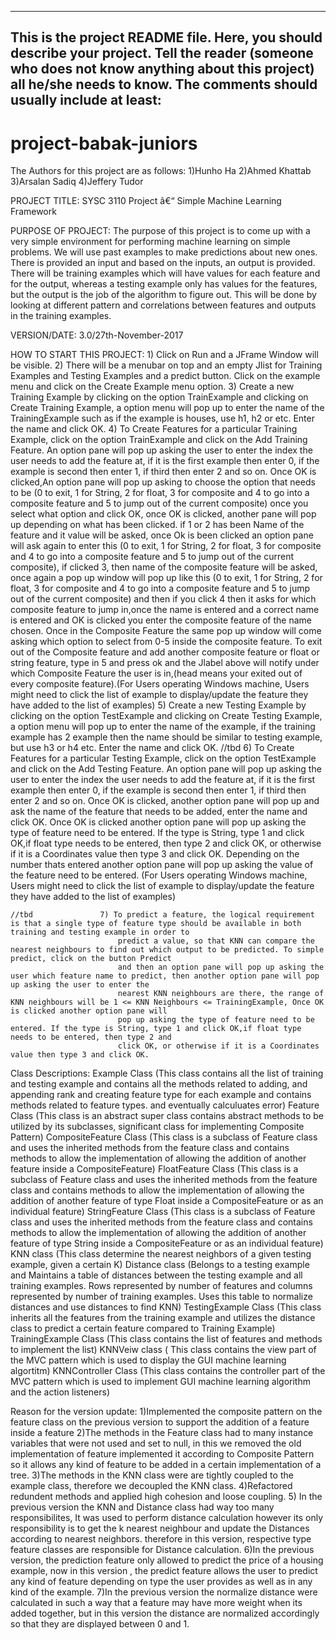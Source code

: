 ------------------------------------------------------------------------
This is the project README file. Here, you should describe your project.
Tell the reader (someone who does not know anything about this project)
all he/she needs to know. The comments should usually include at least:
------------------------------------------------------------------------
# project-babak-juniors

The Authors for this project are as follows: 
											1)Hunho Ha
											2)Ahmed Khattab
											3)Arsalan Sadiq
											4)Jeffery Tudor
											


PROJECT TITLE: SYSC 3110 Project â€“ Simple Machine Learning Framework

PURPOSE OF PROJECT: The purpose of this project is to come up with a very simple environment for performing machine learning on simple problems. We will use past examples to make 
					predictions about new ones. There is provided an input and based on the inputs, an output is provided. There will be training examples which will have values 
					for each feature and for the output, whereas a testing example only has values for the features, but the output is the job of the algorithm to
					figure out. This will be done by looking at different pattern and correlations between features and outputs in the training examples.
					
VERSION/DATE: 3.0/27th-November-2017

HOW TO START THIS PROJECT: 
						1) Click on Run and a JFrame Window will be visible.
						2) There will be a menubar on top and an empty Jlist for Training Examples and Testing Examples and a predict button. Click on the example menu and click
							on the Create Example menu option.
						3) Create a new Training Example by clicking on the option TrainExample and clicking on Create Training Example, a option menu will pop up to enter the
							name of the TrainingExample such as if the example is houses, use h1, h2 or etc. Enter the name and click OK.
						4) To Create Features for a particular Training Example, click on the option TrainExample and click on the Add Training Feature. An option pane will pop up asking
							the user to enter the index the user needs to add the feature at, if it is the first example then enter 0, if the example is second then enter 1, if
							third then enter 2 and so on. Once OK is clicked,An option pane will pop up asking to choose the option that needs to be (0 to exit, 1 for String, 2
							for float, 3 for composite and 4 to go into a composite feature and 5 to jump out of the current composite) once you select what option and click OK, 
							once OK is clicked, another pane will pop up depending on what has been clicked. if 1 or 2 has been Name of the feature and it value will be asked, once
							Ok is been clicked an option pane will ask again to enter this (0 to exit, 1 for String, 2 for float, 3 for composite and 4 to go into a composite feature and
							5 to jump out of the current composite), if clicked 3, then name of the composite feature will be asked, once again a pop up window will pop up like this
							(0 to exit, 1 for String, 2 for float, 3 for composite and 4 to go into a composite feature and 5 to jump out of the current composite) and then if you click 
							4 then it asks for which composite feature to jump in,once the name is entered and a correct name is entered and OK is clicked you enter the composite feature
							of the name chosen. Once in the Composite Feature the same pop up window will come asking which option to select from 0-5 inside the composite feature. To
							exit out of the Composite feature and add another composite feature or float or string feature, type in 5 and press ok and the Jlabel above  will notify under 
							which Composite Feature the user is in,(head means your exited out of every composite feature).(For Users operating Windows machine, Users
							might need to click the list of example to display/update the feature they have added to the list of examples)
						5) Create a new Testing Example by clicking on the option TestExample and clicking on Create Testing Example, a option menu will pop up to enter the
							name of the example, if the training example has 2 example then the name should be similar to testing example, but use h3 or h4 etc. Enter the name 
							and click OK. 
	//tbd				6)  To Create Features for a particular Testing Example, click on the option TestExample and click on the Add Testing Feature. An option pane will pop up asking
							the user to enter the index the user needs to add the feature at, if it is the first example then enter 0, if the example is second then enter 1, if
							third then enter 2 and so on. Once OK is clicked, another option pane will pop up and ask the name of the feature that needs to be added, enter the name
							and click OK. Once OK is clicked another option pane will pop up asking the type of feature need to be entered. If the type is String, type 1 and click 
							OK,if float type needs to be entered, then type 2 and click OK, or otherwise if it is a Coordinates value then type 3 and click OK. Depending on the 
							number thats entered another option pane will pop up asking the value of the feature need to be entered. (For Users operating Windows machine, Users
							might need to click the list of example to display/update the feature they have added to the list of examples)
							
	//tbd				7) To predict a feature, the logical requirement is that a single type of feature type should be available in both training and testing example in order to 
							predict a value, so that KNN can compare the nearest neighbours to find out which output to be predicted. To simple predict, click on the button Predict
							and then an option pane will pop up asking the user which feature name to predict, then another option pane will pop up asking the user to enter the 
							nearest KNN neighbours are there, the range of KNN neighbours will be 1 <= KNN Neighbours <= TrainingExample, Once OK is clicked another option pane will
							pop up asking the type of feature need to be entered. If the type is String, type 1 and click OK,if float type needs to be entered, then type 2 and 
							click OK, or otherwise if it is a Coordinates value then type 3 and click OK.

							
Class Descriptions:	
					Example Class (This class contains all the list of training and testing example and contains all the methods related to adding, and appending rank and creating
									feature type for each example and contains methods related to feature types. and eventually calculuates error)
					Feature Class (This class is an abstract super class contains abstract methods to be utilized by its subclasses, significant class for implementing Composite Pattern)
					CompositeFeature Class (This class is a subclass of Feature class and uses the inherited methods from the feature class and contains methods to allow the implementation of
					allowing the addition of another feature inside a CompositeFeature)
					FloatFeature Class (This class is a subclass of Feature class and uses the inherited methods from the feature class and contains methods to allow the implementation of
					allowing the addition of another feature of type Float inside a CompositeFeature or as an individual feature)
					StringFeature Class (This class is a subclass of Feature class and uses the inherited methods from the feature class and contains methods to allow the implementation of
					allowing the addition of another feature of type String inside a CompositeFeature or as an individual feature)
					KNN class (This class determine the nearest neighbors of a given testing example, given a certain K)
					Distance class (Belongs to a testing example and Maintains a table of distances between the testing example and all training examples. Rows represented by number
									of features and columns represented by number of training examples. Uses this table to normalize distances and use distances to find KNN)
					TestingExample Class (This class inherits all the features from the training example and utilizes the distance class to predict a certain feature compared to
									Training Example)
					TrainingExample Class (This class contains the list of features and methods to implement the list)
					KNNVeiw class ( This class contains the view part of the MVC pattern which is used to display the GUI machine learning algortitm)
					KNNController Class (This class contains the controller part of the MVC pattern which is used to implement GUI machine learning algorithm and the action listeners)

Reason for the version update: 
								1)Implemented the composite pattern on the feature class on the previous version to support the addition of a feature inside a feature
								2)The methods in the Feature class had to many instance variables that were not used and set to null, in this we removed the old implementation of feature
								implemented it according to Composite Pattern so it allows any kind of feature to be added in a certain implementation of a tree.
								3)The methods in the KNN class were are tightly coupled to the example class, therefore we decoupled the KNN class.
								4)Refactored redundent methods and applied high cohesion and loose coupling.
								5) In the previous version the KNN and Distance class had way too many responsibilites, It was used to perform distance calculation however its only responsibility
								is to get the k nearest neighbour and update the Distances according to nearest neighbors. therefore in this version, respective type feature classes are responsible
								for Distance calculation.
								6)In the previous version, the prediction feature only allowed to predict the price of a housing example, now in this version , the predict feature allows
								the user to predict any kind of feature depending on type the user provides as well as in any kind of the example.
								7)In the previous version the normalize distance were calculated in such a way that a feature may have more weight when its added together, but in this
								version the distance are normalized accordingly so that they are displayed between 0 and 1.